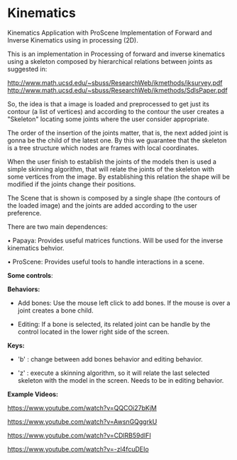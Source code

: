 # Kinematics
Kinematics Application with ProScene
Implementation of Forward and Inverse Kinematics using  in processing (2D).

This is an implementation in Processing of forward and inverse kinematics using a skeleton composed by hierarchical relations between joints as suggested in: 

http://www.math.ucsd.edu/~sbuss/ResearchWeb/ikmethods/iksurvey.pdf
http://www.math.ucsd.edu/~sbuss/ResearchWeb/ikmethods/SdlsPaper.pdf

So, the idea is that a image is loaded and preprocessed to get just its contour (a list of vertices) and according to the contour the user creates a "Skeleton" locating some joints where the user consider appropriate.

The order of the insertion of the joints matter, that is, the next added joint is gonna be the child of the latest one. By this we guarantee that the skeleton is a tree structure which nodes are frames with local coordinates.

When the user finish to establish the joints of the models then is used a simple skinning algorithm, that will relate the joints of the skeleton with some vertices from the image. By establishing this relation the shape will be modified if the joints change their positions.

The Scene that is shown is composed by a single shape (the contours of the loaded image) and the joints are added according to the user preference.

There are two main dependences:

•	Papaya: Provides useful matrices functions. Will be used for the inverse kinematics behvior.

•	ProScene: Provides useful tools to handle interactions in a scene.

__Some controls__:

__Behaviors:__

- Add bones: Use the mouse left click to add bones. If the mouse is over a joint creates a bone child. 

- Editing: If a bone is selected,  its related joint can be handle by the control located in the lower right side of the screen.

__Keys:__

- 'b' : change between add bones behavior and editing behavior.

- 'z' : execute a skinning algorithm, so it will relate the last selected skeleton with the model in the screen. Needs to be in editing behavior.

__Example Videos:__

https://www.youtube.com/watch?v=QQCOi27bKjM

https://www.youtube.com/watch?v=AwsnGQggrkU

https://www.youtube.com/watch?v=CDlRB59dIFI

https://www.youtube.com/watch?v=-zl4fcuDEIo
